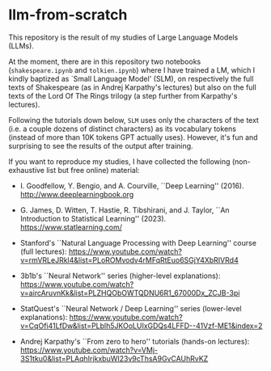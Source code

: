 # llm-from-scratch

This repository is the result of my studies of Large Language Models (LLMs).

At the moment, there are in this repository two notebooks (`shakespeare.ipynb` and `tolkien.ipynb`) where I have trained a LM, which I kindly baptized as `Small Language Model' (SLM), on respectively the full texts of Shakespeare (as in Andrej Karpathy's lectures) but also on the full texts of the Lord Of The Rings trilogy (a step further from Karpathy's lectures).

Following the tutorials down below, `SLM` uses only the characters of the text (i.e. a couple dozens of distinct characters) as its vocabulary tokens (instead of more than 10K tokens GPT actually uses). However, it's fun and surprising to see the results of the output after training.

If you want to reproduce my studies, I have collected the following (non-exhaustive list but free online) material:

- I. Goodfellow, Y. Bengio, and A. Courville, ``Deep Learning'' (2016). http://www.deeplearningbook.org

- G. James, D. Witten, T. Hastie, R. Tibshirani, and J. Taylor, ``An Introduction to Statistical Learning'' (2023). https://www.statlearning.com/

- Stanford's ``Natural Language Processing with Deep Learning'' course (full lectures):
https://www.youtube.com/watch?v=rmVRLeJRkl4&list=PLoROMvodv4rMFqRtEuo6SGjY4XbRIVRd4

- 3b1b's ``Neural Network'' series (higher-level explanations):
https://www.youtube.com/watch?v=aircAruvnKk&list=PLZHQObOWTQDNU6R1_67000Dx_ZCJB-3pi

- StatQuest's ``Neural Network / Deep Learning'' series (lower-level explanations):
https://www.youtube.com/watch?v=CqOfi41LfDw&list=PLblh5JKOoLUIxGDQs4LFFD--41Vzf-ME1&index=2

- Andrej Karpathy's ``From zero to hero'' tutorials (hands-on lectures):
https://www.youtube.com/watch?v=VMj-3S1tku0&list=PLAqhIrjkxbuWI23v9cThsA9GvCAUhRvKZ